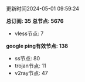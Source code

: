 更新时间2024-05-01 09:59:24

**总订阅: 35**
**总节点: 5676**
- vless节点: 7

**google ping有效节点: 138**
- ss节点: 80
- trojan节点: 11
- v2ray节点: 47
